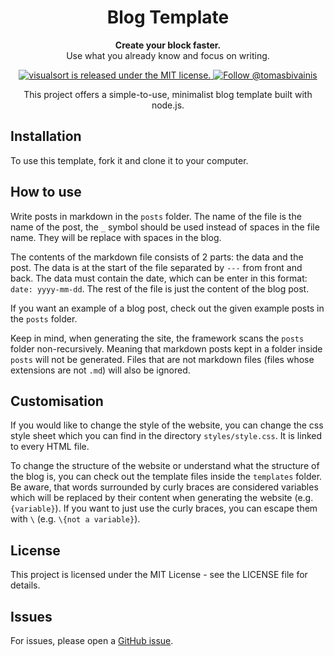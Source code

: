 <h1 align="center"> 
  Blog Template
</h1>

<p align="center"> 
  <strong>Create your block faster.</strong><br> 
  Use what you already know and focus on writing.
</p>

<p align="center">
  <a href="https://github.com/TomasBivainis/visualsort/blob/main/LICENSE">
    <img src="https://img.shields.io/badge/license-MIT-blue.svg" alt="visualsort is released under the MIT license." />
  </a>
  <a href="https://x.com/tomasbivainis">
    <img src="https://img.shields.io/twitter/url?url=https%3A%2F%2Fx.com%2Ftomasbivainis&label=Follow%20me" alt="Follow @tomasbivainis" />
  </a>
</p>

<p align="center">
  This project offers a simple-to-use, minimalist blog template built with node.js.
</p>

## Installation

To use this template, fork it and clone it to your computer.

## How to use

Write posts in markdown in the `posts` folder. The name of the file is the name of the post, the `_` symbol should be used instead of spaces in the file name. They will be replace with spaces in the blog.

The contents of the markdown file consists of 2 parts: the data and the post. The data is at the start of the file separated by `---` from front and back. The data must contain the date, which can be enter in this format: `date: yyyy-mm-dd`. The rest of the file is just the content of the blog post.

If you want an example of a blog post, check out the given example posts in the `posts` folder.

Keep in mind, when generating the site, the framework scans the `posts` folder non-recursively. Meaning that markdown posts kept in a folder inside `posts` will not be generated. Files that are not markdown files (files whose extensions are not `.md`) will also be ignored.

## Customisation

If you would like to change the style of the website, you can change the css style sheet which you can find in the directory `styles/style.css`. It is linked to every HTML file.

To change the structure of the website or understand what the structure of the blog is, you can check out the template files inside the `templates` folder. Be aware, that words surrounded by curly braces are considered variables which will be replaced by their content when generating the website (e.g. `{variable}`). If you want to just use the curly braces, you can escape them with `\` (e.g. `\{not a variable}`).

## License

This project is licensed under the MIT License - see the LICENSE file for details.

## Issues

For issues, please open a [GitHub issue](https://github.com/TomasBivainis/blog-template/issues).
